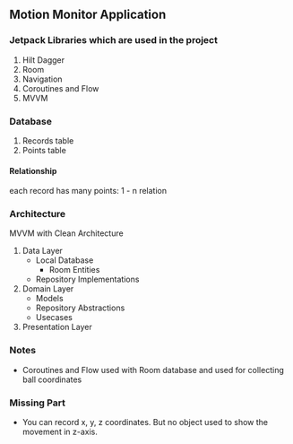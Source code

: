 ## Motion Monitor Application

### Jetpack Libraries which are used in the project
1. Hilt Dagger
2. Room
3. Navigation
4. Coroutines and Flow
5. MVVM

### Database
1. Records table
2. Points table
#### Relationship
each record has many points: 1 - n relation


### Architecture
MVVM with Clean Architecture 
1. Data Layer
    * Local Database
        - Room Entities
    * Repository Implementations
2. Domain Layer
    * Models
    * Repository Abstractions
    * Usecases
3. Presentation Layer
  
### Notes
- Coroutines and Flow used with Room database and used for collecting ball coordinates 

### Missing Part
- You can record x, y, z coordinates. But no object used to show the movement in z-axis.
